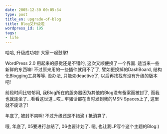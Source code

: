 ```yaml
---
date: 2005-12-30 00:05:34
type: post
title_en: upgrade-of-blog
title: Blog又升级啦
wordpress_id: 195
tags:
- life
---
```


哈哈, 升级成功啦! 大家一起鼓掌!

WordPress 2.0 用起来的感觉还是不错的, 这次又顺便换了一个界面. 适当来一些新鲜的东西嘛! 不过原来用的一些插件就用不了了, 譬如更换掉的DashBoard, 结构化Blogging工具等等. 没办法, 只能先deactive了, 以后再找找有没有升级的版本吧!

前段时间比较郁闷, 我Blog所在的服务器因为其他的Blog没有备案而被封了, 而我也就连坐了...看看这世道...哎...牢骚话都在当时发到我的MSN Spaces上了, 这里就不废话了!

年底了, 被封不爽啊! 不过升级还是不错滴:) 抵消算了.

哦, 年底了, 05要进行总结了, 06也要计划了. 嗯, 也让我LP写个这个主题的Blog:)
